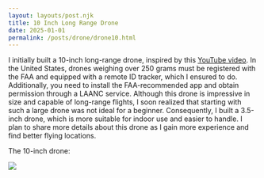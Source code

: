 ```yaml
---
layout: layouts/post.njk
title: 10 Inch Long Range Drone
date: 2025-01-01
permalink: /posts/drone/drone10.html
---
```

I initially built a 10-inch long-range drone, inspired by this [YouTube video](https://www.youtube.com/watch?v=myyC8T7Jbsw&t=141s). In the United States, drones weighing over 250 grams must be registered with the FAA and equipped with a remote ID tracker, which I ensured to do. Additionally, you need to install the FAA-recommended app and obtain permission through a LAANC service. Although this drone is impressive in size and capable of long-range flights, I soon realized that starting with such a large drone was not ideal for a beginner. Consequently, I built a 3.5-inch drone, which is more suitable for indoor use and easier to handle. I plan to share more details about this drone as I gain more experience and find better flying locations.

The 10-inch drone:

![](image10inch.png)
